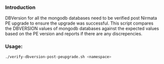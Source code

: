 ### Introduction

DBVersion for all the mongodb databases need to be verified post Nirmata PE upgrade to ensure the upgrade was successful. This script compares the DBVERSION values of mongodb databases against the expected values based on the PE version and reports if there are any discrepencies. 


### Usage: 

```sh
./verify-dbversion-post-peupgrade.sh <namespace>

```
